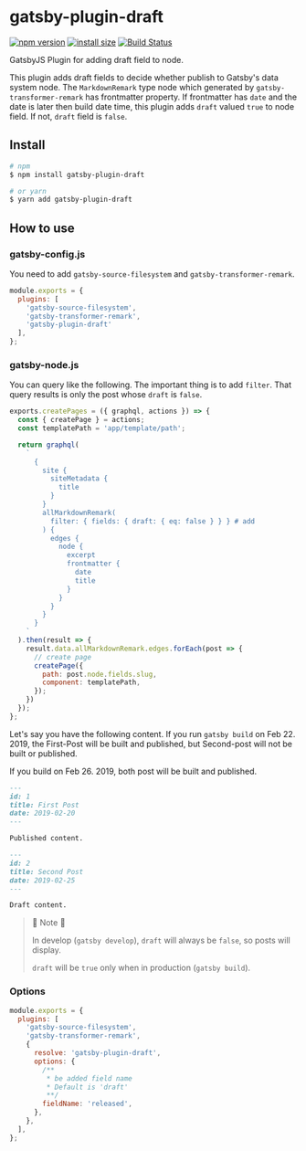 # gatsby-plugin-draft

[![npm version](https://img.shields.io/npm/v/gatsby-plugin-draft.svg)](https://www.npmjs.com/package/gatsby-plugin-draft)
[![install size](https://packagephobia.now.sh/badge?p=gatsby-plugin-draft)](https://packagephobia.now.sh/result?p=gatsby-plugin-draft)
[![Build Status](https://travis-ci.com/shooontan/gatsby-plugin-draft.svg?branch=master)](https://travis-ci.org/shooontan/gatsby-plugin-draft)


GatsbyJS Plugin for adding draft field to node.

This plugin adds draft fields to decide whether publish to Gatsby's data system node. The `MarkdownRemark` type node which generated by `gatsby-transformer-remark` has frontmatter property. If frontmatter has `date` and the date is later then build date time, this plugin adds `draft` valued `true` to node field. If not, `draft` field is `false`.

## Install

```bash
# npm
$ npm install gatsby-plugin-draft

# or yarn
$ yarn add gatsby-plugin-draft
```

## How to use

### gatsby-config.js

You need to add `gatsby-source-filesystem` and `gatsby-transformer-remark`.

```js
module.exports = {
  plugins: [
    'gatsby-source-filesystem',
    'gatsby-transformer-remark',
    'gatsby-plugin-draft'
  ],
};
```

### gatsby-node.js

You can query like the following. The important thing is to add `filter`. That query results is only the post whose `draft` is `false`.

```js
exports.createPages = ({ graphql, actions }) => {
  const { createPage } = actions;
  const templatePath = 'app/template/path';

  return graphql(
    `
      {
        site {
          siteMetadata {
            title
          }
        }
        allMarkdownRemark(
          filter: { fields: { draft: { eq: false } } } # add
        ) {
          edges {
            node {
              excerpt
              frontmatter {
                date
                title
              }
            }
          }
        }
      }
    `
  ).then(result => {
    result.data.allMarkdownRemark.edges.forEach(post => {
      // create page
      createPage({
        path: post.node.fields.slug,
        component: templatePath,
      });
    })
  });
};
```

Let's say you have the following content. If you run `gatsby build` on Feb 22. 2019, the First-Post will be built and published, but Second-post will not be built or published.

If you build on Feb 26. 2019, both post will be built and published.

```md
---
id: 1
title: First Post
date: 2019-02-20
---

Published content.
```

```md
---
id: 2
title: Second Post
date: 2019-02-25
---

Draft content.
```

> :memo: Note :memo:
>
>In develop (`gatsby develop`), `draft` will always be `false`, so posts will display.
>
>`draft` will be `true` only when in production (`gatsby build`).
>

### Options

```js
module.exports = {
  plugins: [
    'gatsby-source-filesystem',
    'gatsby-transformer-remark',
    {
      resolve: 'gatsby-plugin-draft',
      options: {
        /**
         * be added field name
         * Default is 'draft'
         **/
        fieldName: 'released',
      },
    },
  ],
};
```
